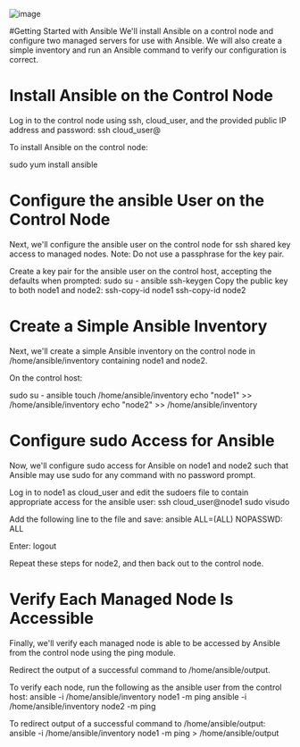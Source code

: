 ![image](https://user-images.githubusercontent.com/44756128/113488442-c87a0a80-9483-11eb-8e61-3a5541b995f9.png)

#Getting Started with Ansible
We'll install Ansible on a control node and configure two managed servers for use with Ansible. We will also create a simple inventory and run an Ansible command to verify our configuration is correct.

# Install Ansible on the Control Node
Log in to the control node using ssh, cloud_user, and the provided public IP address and password:
ssh cloud_user@<PUBLIC IP>

To install Ansible on the control node:

sudo yum install ansible

# Configure the ansible User on the Control Node
Next, we'll configure the ansible user on the control node for ssh shared key access to managed nodes.
Note: Do not use a passphrase for the key pair.

Create a key pair for the ansible user on the control host, accepting the defaults when prompted:
sudo su - ansible
ssh-keygen
Copy the public key to both node1 and node2:
ssh-copy-id node1
ssh-copy-id node2

# Create a Simple Ansible Inventory
Next, we'll create a simple Ansible inventory on the control node in /home/ansible/inventory containing node1 and node2.

On the control host:

sudo su - ansible
touch /home/ansible/inventory
echo "node1" >> /home/ansible/inventory
echo "node2" >> /home/ansible/inventory

# Configure sudo Access for Ansible
Now, we'll configure sudo access for Ansible on node1 and node2 such that Ansible may use sudo for any command with no password prompt.

Log in to node1 as cloud_user and edit the sudoers file to contain appropriate access for the ansible user:
ssh cloud_user@node1
sudo visudo

Add the following line to the file and save:
ansible    ALL=(ALL)       NOPASSWD: ALL

Enter:
logout

Repeat these steps for node2, and then back out to the control node.

# Verify Each Managed Node Is Accessible
Finally, we'll verify each managed node is able to be accessed by Ansible from the control node using the ping module.

Redirect the output of a successful command to /home/ansible/output.

To verify each node, run the following as the ansible user from the control host:
ansible -i /home/ansible/inventory node1 -m ping
ansible -i /home/ansible/inventory node2 -m ping

To redirect output of a successful command to /home/ansible/output:
ansible -i /home/ansible/inventory node1 -m ping > /home/ansible/output
